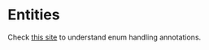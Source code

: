 # Entities

Check [this site](https://www.baeldung.com/java-enums-jpa-postgresql) to understand enum handling annotations.